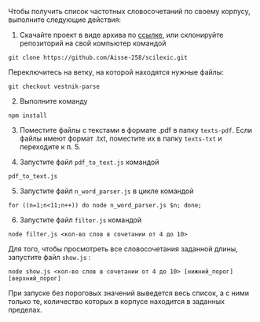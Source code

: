 Чтобы получить список частотных словосочетаний по своему корпусу, выполните следующие действия:

1. Скачайте проект в виде архива по [ссылке](https://github.com/Aisse-258/scilexic/archive/vestnik-parse.zip), или склонируйте репозиторий на свой компьютер командой
```
git clone https://github.com/Aisse-258/scilexic.git
```
Переключитесь на ветку, на которой находятся нужные файлы:
```
git checkout vestnik-parse
```

2. Выполните команду
```
npm install
```

3. Поместите файлы с текстами в формате .pdf в папку `texts-pdf`. Если файлы имеют формат .txt, поместите их
в папку `texts-txt` и переходите к п. 5.

4. Запустите файл `pdf_to_text.js` командой
```
pdf_to_text.js
```

5. Запустите файл `n_word_parser.js` в цикле командой
```
for ((n=1;n<11;n++)) do node n_word_parser.js $n; done;
```

6. Запустите файл `filter.js` командой
```
node filter.js <кол-во слов в сочетании от 4 до 10>
```

Для того, чтобы просмотреть все словосочетания заданной длины, запустите файл `show.js` :
```
node show.js <кол-во слов в сочетании от 4 до 10> [нижний_порог] [верхний_порог]
```
При запуске без пороговых значений выведется весь список, а с ними только те, количество которых в корпусе
находится в заданных пределах.
